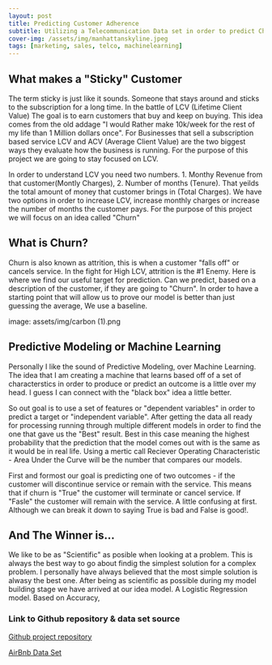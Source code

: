 ```yaml
---
layout: post
title: Predicting Customer Adherence
subtitle: Utilizing a Telecommunication Data set in order to predict Churn
cover-img: /assets/img/manhattanskyline.jpeg
tags: [marketing, sales, telco, machinelearning]
---
```


## What makes a "Sticky" Customer

The term sticky is just like it sounds. Someone that stays around and sticks to the subscription for a long time. In the battle of LCV (Lifetime Client Value) The goal is to earn customers that buy and keep on buying. This idea comes from the old addage "I would Rather make 10k/week for the rest of my life than 1 Million dollars once". For Businesses that sell a subscription based service LCV and ACV (Average Client Value) are the two biggest ways they evaluate how the business is running. For the purpose of this project we are going to stay focused on LCV. 

In order to understand LCV you need two numbers. 1. Monthy Revenue from that customer(Montly Charges), 2. Number of months (Tenure). That yeilds the total amount of money that customer brings in (Total Charges). We have two options in order to increase LCV, increase monthly charges or increase the number of months the customer pays. For the purpose of this project we will focus on an idea called "Churn"

## What is Churn?

Churn is also known as attrition, this is when a customer "falls off" or cancels service. In the fight for High LCV, attrition is the #1 Enemy. Here is where we find our useful target for prediction. Can we predict, based on a description of the customer, if they are going to "Churn". In order to have a starting point that will allow us to prove our model is better than just guessing the average, We use a baseline. 

image: assets/img/carbon (1).png

## Predictive Modeling or Machine Learning

Personally I like the sound of Predictive Modeling, over Machine Learning. The idea that I am creating a machine that learns based off of a set of characterstics in order to produce or predict an outcome is a little over my head. I guess I can connect with the "black box" idea a little better. 

So out goal is to use a set of features or "dependent variables" in order to predict a target or "independent variable". After getting the data all ready for processing running through multiple different models in order to find the one that gave us the "Best" result. Best in this case meaning the highest probability that the prediction that the model comes out with is the same as it would be in real life. Using a mertic call Reciever Operating Characteristic - Area Under the Curve will be the number that compares our models. 

First and formost our goal is predicting one of two outcomes - if the customer will discontinue service or remain with the service. This means that if churn is "True" the customer will terminate or cancel service. If "Fasle" the customer will remain with the service. A little confusing at first. Although we can break it down to saying True is bad and False is good!. 

## And The Winner is...

We like to be as "Scientific" as posible when looking at a problem. This is always the best way to go about findig the simplest solution for a complex problem. I personally have always believed that the most simple solution is alwasy the best one. After being as scientific as possible during my model building stage we have arrived at our idea model. A Logistic Regression model. Based on Accuracy, 


### Link to Github repository & data set source 

[Github project repository](https://github.com/trevorwjames/Build-Week-1)

[AirBnb Data Set](http://insideairbnb.com/get-the-data.html)


